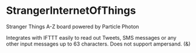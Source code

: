 # StrangerInternetOfThings
Stranger Things A-Z board powered by Particle Photon

Integrates with IFTTT easily to read out Tweets, SMS messages or any other input messages up to 63 characters. Does not support ampersand. (&)

